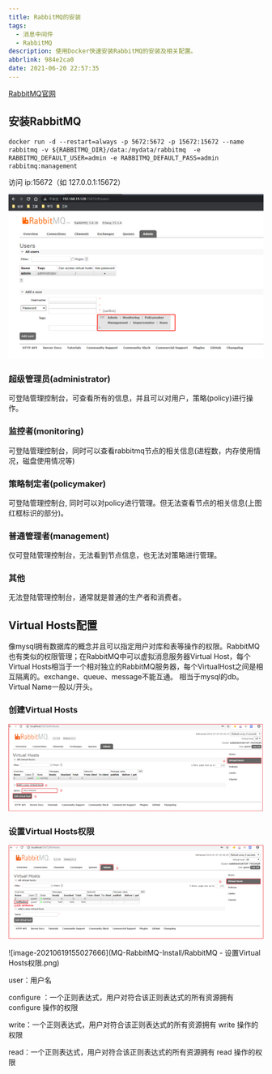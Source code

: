 ```yaml
---
title: RabbitMQ的安装
tags:
  - 消息中间件
  - RabbitMQ
description: 使用Docker快速安装RabbitMQ的安装及相关配置。
abbrlink: 984e2ca0
date: 2021-06-20 22:57:35
---
```


[RabbitMQ官网](https://www.rabbitmq.com)

## 安装RabbitMQ

```shell
docker run -d --restart=always -p 5672:5672 -p 15672:15672 --name rabbitmq -v ${RABBITMQ_DIR}/data:/mydata/rabbitmq  -e RABBITMQ_DEFAULT_USER=admin -e RABBITMQ_DEFAULT_PASS=admin rabbitmq:management
```

访问 ip:15672（如 127.0.0.1:15672）

![image-20210619153907851](MQ-RabbitMQ-Install/RabbitMQ-用户管理.png)

### 超级管理员(administrator)

可登陆管理控制台，可查看所有的信息，并且可以对用户，策略(policy)进行操作。

### 监控者(monitoring)

可登陆管理控制台，同时可以查看rabbitmq节点的相关信息(进程数，内存使用情况，磁盘使用情况等)

### 策略制定者(policymaker)

可登陆管理控制台, 同时可以对policy进行管理。但无法查看节点的相关信息(上图红框标识的部分)。

### 普通管理者(management)

仅可登陆管理控制台，无法看到节点信息，也无法对策略进行管理。

### 其他

无法登陆管理控制台，通常就是普通的生产者和消费者。

## Virtual Hosts配置

像mysql拥有数据库的概念并且可以指定用户对库和表等操作的权限。RabbitMQ也有类似的权限管理；在RabbitMQ中可以虚拟消息服务器Virtual Host，每个Virtual Hosts相当于一个相对独立的RabbitMQ服务器，每个VirtualHost之间是相互隔离的。exchange、queue、message不能互通。 相当于mysql的db。Virtual Name一般以/开头。

### 创建Virtual Hosts

![image-20210619154832923](MQ-RabbitMQ-Install/RabbitMQ-创建VirtualHosts.png)

### 设置Virtual Hosts权限

![image-20210619154957203](MQ-RabbitMQ-Install/RabbitMQ-设置VirtualHosts权限.png)

![image-20210619155027666](MQ-RabbitMQ-Install/RabbitMQ - 设置Virtual Hosts权限.png)

user：用户名

configure ：一个正则表达式，用户对符合该正则表达式的所有资源拥有 configure 操作的权限

write：一个正则表达式，用户对符合该正则表达式的所有资源拥有 write 操作的权限

read：一个正则表达式，用户对符合该正则表达式的所有资源拥有 read 操作的权限

